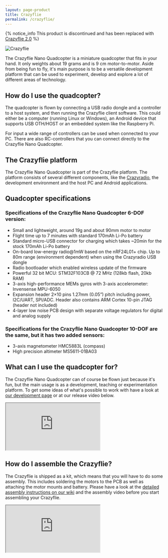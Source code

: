 ```yaml
---
layout: page-product
title: Crazyflie
permalink: /crazyflie/
---
```


 
{% notice_info This product is discontinued and has been replaced with <a href="/crazyflie-2/">Crazyflie 2.0</a> %}

<img class="pp-main-image-medium" src="/images/crazyflie_page.png" alt="Crazyflie"/>

The Crazyflie Nano Quadcopter is a miniature quadcopter that fits in your hand. 
It only weights about 19 grams and is 9 cm motor-to-motor. Aside from being fun 
to fly, it's main purpose is to be a versatile development platform that can be 
used to experiment, develop and explore a lot of different areas of technology.

## How do I use the quadcopter?

The quadcopter is flown by connecting a USB radio dongle and a controller to a 
host system, and then running the Crazyflie client software. This could either 
be a computer (running Linux or Windows), an Android device that supports USB 
OTH/HOST or an embedded system like the Raspberry Pi.

For input a wide range of controllers can be used when connected to your PC. 
There are also RC-controllers that you can connect directly to the Crazyflie 
Nano Quadcopter. 

## The Crazyflie platform

The Crazyflie Nano Quadcopter is part of the Crazyflie platform. The platform 
consists of several different components, like the 
[Crazyradio](/crazyradio/), the development environment and the host PC and 
Android applications.

## Quadcopter specifications

### Specifications of the Crazyflie Nano Quadcopter 6-DOF version:

* Small and lightweight, around 19g and about 90mm motor to motor
* Flight time up to 7 minutes with standard 170mAh Li-Po battery
* Standard micro-USB connector for charging which takes ~20min for the stock 170mAh Li-Po battery
* On-board low-energy radio@1mW based on the nRF24L01+ chip. Up to 80m range (environment dependent) when using the Crazyradio USB dongle
* Radio bootloader which enabled wireless update of the firmware
* Powerful 32 bit MCU: STM32F103CB @ 72 MHz (128kb flash, 20kb RAM)
* 3-axis high-performance MEMs gyros with 3-axis accelerometer: Invensense MPU-6050
* Expansion header 2×10 pins 1.27mm (0.05”) pitch including power, I2C/UART, SPI/ADC. Header also contains ARM Cortex 10-pin JTAG (header not included)
* 4-layer low noise PCB design with separate voltage regulators for digital and analog supply

### Specifications for the Crazyflie Nano Quadcopter 10-DOF are the same, but it has two added sensors:

* 3-axis magnetometer HMC5883L (compass)
* High precision altimeter MS5611-01BA03

## What can I use the quadcopter for?

The Crazyflie Nano Quadcopter can of course be flown just because it's fun, but 
the main usage is as a development, teaching or experimentation platform. To 
get some ideas of what's possible to work with have a look at 
[our development page](/development-overview/) or at our release video below.

<div class="embed-row-medium">
  <div class="embed-responsive embed-responsive-16by9">
    <iframe class="embed-responsive-item" src="https://www.youtube.com/embed/3WBUVYZkODI?feature=oembed" allowfullscreen=""></iframe>
  </div>
</div>

## How do I assemble the Crazyflie?

The Crazyflie is shipped as a kit, which means that you will have to do some 
assembly. This includes soldering the motors to the PCB as well as attaching 
the motor mounts and battery. Please have a look at the 
[detailed assembly instructions on our wiki](//wiki.bitcraze.se/projects:crazyflie:mechanics:assembly)
and the assembly video before you start assembling your Crazyflie.

<div class="embed-row-medium">
  <div class="embed-responsive embed-responsive-16by9">
    <iframe class="embed-responsive-item" src="https://www.youtube.com/embed/KeqiUPIDpV8?feature=oembed" allowfullscreen=""></iframe>
  </div>
</div>
